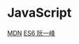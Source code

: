 # JavaScript

[MDN](https://developer.mozilla.org/zh-CN/docs/Web/JavaScript)
[ES6 阮一峰](https://es6.ruanyifeng.com/)
